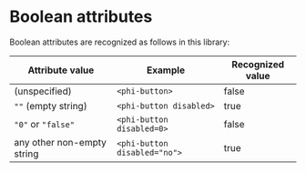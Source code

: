 # Boolean attributes

Boolean attributes are recognized as follows in this library:

| Attribute value            | Example                      | Recognized value |
|----------------------------|------------------------------|------------------|
| (unspecified)              | `<phi-button>`               | false            |
| `""` (empty string)        | `<phi-button disabled>`      | true             |
| `"0"` or `"false"`         | `<phi-button disabled=0>`    | false            |
| any other non-empty string | `<phi-button disabled="no">` | true             |

